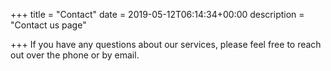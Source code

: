 +++
title = "Contact"
date = 2019-05-12T06:14:34+00:00
description = "Contact us page"

+++
If you have any questions about our services, please feel free to reach out over the phone or by email.

